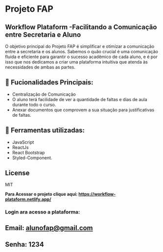 # Projeto FAP
## Workflow Plataform -Facilitando a Comunicação entre Secretaria e Aluno


O objetivo principal do Projeto FAP é simplificar e otimizar a comunicação entre a secretaria e os alunos. Sabemos o quão crucial é uma comunicação fluida e eficiente para garantir o sucesso acadêmico de cada aluno, e é por isso que nos dedicamos a criar uma plataforma intuitiva que atenda às necessidades de ambas as partes.

## 🚀 Fucionalidades Principais:
- Centralização de Comunicação
- O aluno terá facilidade de ver a quantidade de faltas e dias de aula durante todo o curso.
- Anexar documentos que comprovem a sua situação para justificativas de faltas.
 
## 🚀 Ferramentas utilizadas:

- JavaScript
- ReactJs
- React Bootstrap
- Styled-Component.

## License

MIT

**Para Acessar o projeto clique aqui: https://workflow-plataform.netlify.app/**
### Login ara acesso a plataforma: 
## Email: alunofap@gmail.com
## Senha: 1234



